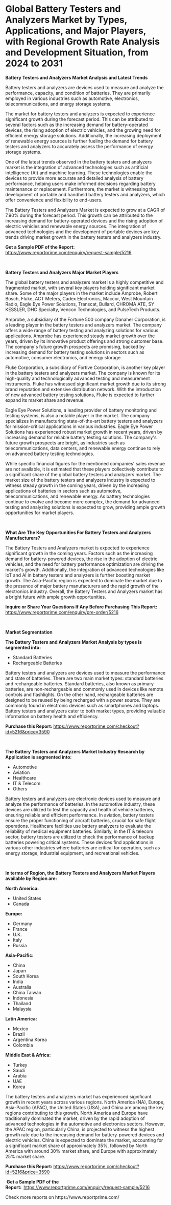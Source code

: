 <p><h1>Global Battery Testers and Analyzers Market by Types, Applications, and Major Players, with Regional Growth Rate Analysis and Development Situation, from 2024 to 2031</h1></p><p><strong>Battery Testers and Analyzers Market Analysis and Latest Trends</strong></p>
<p><p>Battery testers and analyzers are devices used to measure and analyze the performance, capacity, and condition of batteries. They are primarily employed in various industries such as automotive, electronics, telecommunications, and energy storage systems.</p><p>The market for battery testers and analyzers is expected to experience significant growth during the forecast period. This can be attributed to several factors such as the increasing demand for battery-operated devices, the rising adoption of electric vehicles, and the growing need for efficient energy storage solutions. Additionally, the increasing deployment of renewable energy sources is further fueling the demand for battery testers and analyzers to accurately assess the performance of energy storage systems.</p><p>One of the latest trends observed in the battery testers and analyzers market is the integration of advanced technologies such as artificial intelligence (AI) and machine learning. These technologies enable the devices to provide more accurate and detailed analysis of battery performance, helping users make informed decisions regarding battery maintenance or replacement. Furthermore, the market is witnessing the development of portable and handheld battery testers and analyzers, which offer convenience and flexibility to end-users.</p><p>The Battery Testers and Analyzers Market is expected to grow at a CAGR of 7.90% during the forecast period. This growth can be attributed to the increasing demand for battery-operated devices and the rising adoption of electric vehicles and renewable energy sources. The integration of advanced technologies and the development of portable devices are key trends driving market growth in the battery testers and analyzers industry.</p></p>
<p><strong>Get a Sample PDF of the Report:&nbsp;</strong> <a href="https://www.reportprime.com/enquiry/request-sample/5216">https://www.reportprime.com/enquiry/request-sample/5216</a></p>
<p>&nbsp;</p>
<p><strong>Battery Testers and Analyzers Major Market Players</strong></p>
<p><p>The global battery testers and analyzers market is a highly competitive and fragmented market, with several key players holding significant market share. Some of the major players in the market include Amprobe, Robert Bosch, Fluke, ACT Meters, Cadex Electronics, Maccor, West Mountain Radio, Eagle Eye Power Solutions, Transcat, Bullard, CHROMA ATE, SY KESSLER, DHC Specialty, Vencon Technologies, and PulseTech Products.</p><p>Amprobe, a subsidiary of the Fortune 500 company Danaher Corporation, is a leading player in the battery testers and analyzers market. The company offers a wide range of battery testing and analyzing solutions for various applications. Amprobe has experienced steady market growth over the years, driven by its innovative product offerings and strong customer base. The company's future growth prospects are promising, backed by increasing demand for battery testing solutions in sectors such as automotive, consumer electronics, and energy storage.</p><p>Fluke Corporation, a subsidiary of Fortive Corporation, is another key player in the battery testers and analyzers market. The company is known for its high-quality and technologically advanced testing and measurement instruments. Fluke has witnessed significant market growth due to its strong brand reputation and extensive distribution network. With the introduction of new advanced battery testing solutions, Fluke is expected to further expand its market share and revenue.</p><p>Eagle Eye Power Solutions, a leading provider of battery monitoring and testing systems, is also a notable player in the market. The company specializes in manufacturing state-of-the-art battery testers and analyzers for mission-critical applications in various industries. Eagle Eye Power Solutions has experienced robust market growth in recent years, driven by increasing demand for reliable battery testing solutions. The company's future growth prospects are bright, as industries such as telecommunications, data centers, and renewable energy continue to rely on advanced battery testing technologies.</p><p>While specific financial figures for the mentioned companies' sales revenue are not available, it is estimated that these players collectively contribute to a significant share of the global battery testers and analyzers market. The market size of the battery testers and analyzers industry is expected to witness steady growth in the coming years, driven by the increasing applications of batteries in sectors such as automotive, telecommunications, and renewable energy. As battery technologies continue to evolve and become more complex, the demand for advanced testing and analyzing solutions is expected to grow, providing ample growth opportunities for market players.</p></p>
<p>&nbsp;</p>
<p><strong>What Are The Key Opportunities For Battery Testers and Analyzers Manufacturers?</strong></p>
<p><p>The Battery Testers and Analyzers market is expected to experience significant growth in the coming years. Factors such as the increasing demand for battery-powered devices, the rise in the adoption of electric vehicles, and the need for battery performance optimization are driving the market's growth. Additionally, the integration of advanced technologies like IoT and AI in battery testers and analyzers is further boosting market growth. The Asia-Pacific region is expected to dominate the market due to the presence of major battery manufacturers and the rapid growth of the electronics industry. Overall, the Battery Testers and Analyzers market has a bright future with ample growth opportunities.</p></p>
<p><strong>Inquire or Share Your Questions If Any Before Purchasing This Report:</strong> <a href="https://www.reportprime.com/enquiry/pre-order/5216">https://www.reportprime.com/enquiry/pre-order/5216</a></p>
<p>&nbsp;</p>
<p><strong>Market Segmentation</strong></p>
<p><strong>The Battery Testers and Analyzers Market Analysis by types is segmented into:</strong></p>
<p><ul><li>Standard Batteries</li><li>Rechargeable Batteries</li></ul></p>
<p><p>Battery testers and analyzers are devices used to measure the performance and state of batteries. There are two main market types: standard batteries and rechargeable batteries. Standard batteries, also known as primary batteries, are non-rechargeable and commonly used in devices like remote controls and flashlights. On the other hand, rechargeable batteries are designed to be reused by being recharged with a power source. They are commonly found in electronic devices such as smartphones and laptops. Battery testers and analyzers cater to both market types, providing valuable information on battery health and efficiency.</p></p>
<p><strong>Purchase this Report:&nbsp;</strong><a href="https://www.reportprime.com/checkout?id=5216&price=3590">https://www.reportprime.com/checkout?id=5216&price=3590</a></p>
<p>&nbsp;</p>
<p><strong>The Battery Testers and Analyzers Market Industry Research by Application is segmented into:</strong></p>
<p><ul><li>Automotive</li><li>Aviation</li><li>Healthcare</li><li>IT & Telecom</li><li>Others</li></ul></p>
<p><p>Battery testers and analyzers are electronic devices used to measure and analyze the performance of batteries. In the automotive industry, these devices are utilized to test the capacity and health of vehicle batteries, ensuring reliable and efficient performance. In aviation, battery testers ensure the proper functioning of aircraft batteries, crucial for safe flight operations. Healthcare facilities use battery analyzers to evaluate the reliability of medical equipment batteries. Similarly, in the IT & telecom sector, battery testers are utilized to check the performance of backup batteries powering critical systems. These devices find applications in various other industries where batteries are critical for operation, such as energy storage, industrial equipment, and recreational vehicles.</p></p>
<p>&nbsp;</p>
<p><strong>In terms of Region, the Battery Testers and Analyzers Market Players available by Region are:</strong></p>
<p>
    <p> <strong> North America: </strong>
        <ul>
            <li>United States</li>
            <li>Canada</li>
        </ul>
        </p> 
    <p> <strong> Europe: </strong>
        <ul>
            <li>Germany</li>
            <li>France</li>
            <li>U.K.</li>
            <li>Italy</li>
            <li>Russia</li>
        </ul>
        </p> 
    <p> <strong> Asia-Pacific: </strong>
        <ul>
            <li>China</li>
            <li>Japan</li>
            <li>South Korea</li>
            <li>India</li>
            <li>Australia</li>
            <li>China Taiwan</li>
            <li>Indonesia</li>
            <li>Thailand</li>
            <li>Malaysia</li>
        </ul>
        </p> 
    <p> <strong> Latin America: </strong>
        <ul>
            <li>Mexico</li>
            <li>Brazil</li>
            <li>Argentina Korea</li>
            <li>Colombia</li>
        </ul>
        </p> 
    <p> <strong> Middle East & Africa: </strong>
        <ul>
            <li>Turkey</li>
            <li>Saudi</li>
            <li>Arabia</li>
            <li>UAE</li>
            <li>Korea</li>
        </ul>
    </p>
    </p>
<p><p>The battery testers and analyzers market has experienced significant growth in recent years across various regions. North America (NA), Europe, Asia-Pacific (APAC), the United States (USA), and China are among the key regions contributing to this growth. North America and Europe have traditionally dominated the market, driven by the rapid adoption of advanced technologies in the automotive and electronics sectors. However, the APAC region, particularly China, is projected to witness the highest growth rate due to the increasing demand for battery-powered devices and electric vehicles. China is expected to dominate the market, accounting for a significant market share of approximately 35%, followed by North America with around 30% market share, and Europe with approximately 25% market share.</p></p>
<p><strong>Purchase this Report: </strong><a href="https://www.reportprime.com/checkout?id=5216&price=3590">https://www.reportprime.com/checkout?id=5216&price=3590</a></p>
<p>&nbsp;<strong>Get a Sample PDF of the Report:&nbsp;&nbsp;</strong><a href="https://www.reportprime.com/enquiry/request-sample/5216">https://www.reportprime.com/enquiry/request-sample/5216</a></p>
<p><strong></strong></p>
<p>Check more reports on https://www.reportprime.com/</p>